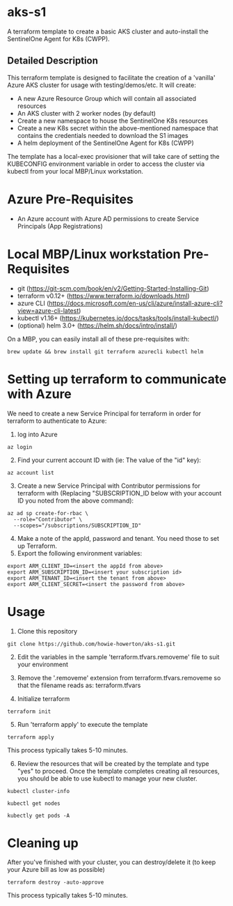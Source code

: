 # aks-s1
A terraform template to create a basic AKS cluster and auto-install the SentinelOne Agent for K8s (CWPP).

## Detailed Description

This terraform template is designed to facilitate the creation of a 'vanilla' Azure AKS cluster for usage with testing/demos/etc.
It will create:
- A new Azure Resource Group which will contain all associated resources
- An AKS cluster with 2 worker nodes (by default)
- Create a new namespace to house the SentinelOne K8s resources
- Create a new K8s secret within the above-mentioned namespace that contains the credentials needed to download the S1 images
- A helm deployment of the SentinelOne Agent for K8s (CWPP)

The template has a local-exec provisioner that will take care of setting the KUBECONFIG environment variable in order to access the cluster via kubectl from your local MBP/Linux workstation.

# Azure Pre-Requisites
- An Azure account with Azure AD permissions to create Service Principals (App Registrations)

# Local MBP/Linux workstation Pre-Requisites
- git (https://git-scm.com/book/en/v2/Getting-Started-Installing-Git)
- terraform v0.12+ (https://www.terraform.io/downloads.html)
- azure CLI (https://docs.microsoft.com/en-us/cli/azure/install-azure-cli?view=azure-cli-latest)
- kubectl v1.16+ (https://kubernetes.io/docs/tasks/tools/install-kubectl/)
- (optional) helm 3.0+ (https://helm.sh/docs/intro/install/)

On a MBP, you can easily install all of these pre-requisites with:
```
brew update && brew install git terraform azurecli kubectl helm
```

# Setting up terraform to communicate with Azure
We need to create a new Service Principal for terraform in order for terraform to authenticate to Azure:
1. log into Azure
```
az login
```
2. Find your current account ID with (ie: The value of the "id" key):
```
az account list
```
3. Create a new Service Principal with Contributor permissions for terraform with (Replacing "SUBSCRIPTION_ID below with your account ID you noted from the above command):
```
az ad sp create-for-rbac \
  --role="Contributor" \
  --scopes="/subscriptions/SUBSCRIPTION_ID"
```
4. Make a note of the appId, password and tenant. You need those to set up Terraform.
5. Export the following environment variables:
```
export ARM_CLIENT_ID=<insert the appId from above>
export ARM_SUBSCRIPTION_ID=<insert your subscription id>
export ARM_TENANT_ID=<insert the tenant from above>
export ARM_CLIENT_SECRET=<insert the password from above>
```

# Usage
1. Clone this repository
```
git clone https://github.com/howie-howerton/aks-s1.git
```
2. Edit the variables in the sample 'terraform.tfvars.removeme' file to suit your environment

3. Remove the '.removeme' extension from terraform.tfvars.removeme so that the filename reads as: terraform.tfvars

4. Initialize terraform
```
terraform init
```
5. Run 'terraform apply' to execute the template
```
terraform apply
```
   This process typically takes 5-10 minutes.

6. Review the resources that will be created by the template and type "yes" to proceed.
   Once the template completes creating all resources, you should be able to use kubectl to manage your new cluster.
```
kubectl cluster-info
```
```
kubectl get nodes
```
```
kubectly get pods -A
```

# Cleaning up
After you've finished with your cluster, you can destroy/delete it (to keep your Azure bill as low as possible)
```
terraform destroy -auto-approve
```
   This process typically takes 5-10 minutes.
